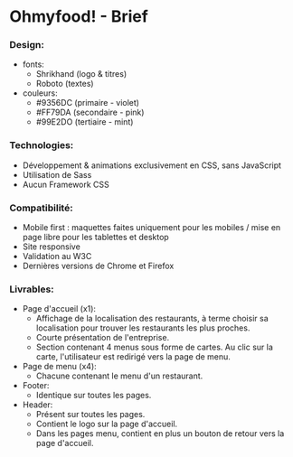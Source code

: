 # Ohmyfood! - Brief

### Design:
* fonts:
    - Shrikhand (logo & titres)
    - Roboto (textes)
* couleurs:
    - #9356DC (primaire - violet)
    - #FF79DA (secondaire - pink)
    - #99E2DO (tertiaire - mint)

### Technologies:
* Développement & animations exclusivement en CSS, sans JavaScript
* Utilisation de Sass
* Aucun Framework CSS

### Compatibilité:
* Mobile first : maquettes faites uniquement pour les mobiles / mise en page libre pour les tablettes et desktop
* Site responsive
* Validation au W3C
* Dernières versions de Chrome et Firefox

### Livrables:
* Page d'accueil (x1): 
    - Affichage de la localisation des restaurants, à terme choisir sa localisation pour trouver les restaurants les plus proches.
    - Courte présentation de l'entreprise.
    - Section contenant 4 menus sous forme de cartes. Au clic sur la carte, l'utilisateur est redirigé vers la page de menu.
* Page de menu (x4):
    - Chacune contenant le menu d'un restaurant.
* Footer:
    - Identique sur toutes les pages.
* Header:
    - Présent sur toutes les pages.
    - Contient le logo sur la page d'accueil.
    - Dans les pages menu, contient en plus un bouton de retour vers la page d'accueil.

